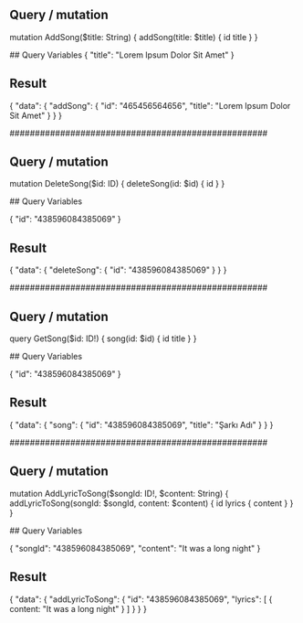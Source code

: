 ## Query / mutation

mutation AddSong($title: String) {
  addSong(title: $title) {
    id
    title
  }
}

## Query Variables
{
  "title": "Lorem Ipsum Dolor Sit Amet"
}

## Result
{
  "data": {
    "addSong": {
      "id": "465456564656",
      "title": "Lorem Ipsum Dolor Sit Amet"
    }
  }
}

###################################################

## Query / mutation

mutation DeleteSong($id: ID) {
  deleteSong(id: $id) {
    id
  }
}

## Query Variables

{
  "id": "438596084385069"
}

## Result
{
  "data": {
    "deleteSong": {
      "id": "438596084385069"
    }
  }
}

###################################################

## Query / mutation
query GetSong($id: ID!) {
  song(id: $id) {
    id
    title
  }
}


## Query Variables

{
  "id": "438596084385069"
}

## Result
{
  "data": {
    "song": {
      "id": "438596084385069",
      "title": "Şarkı Adı"
    }
  }
}

###################################################

## Query / mutation
mutation AddLyricToSong($songId: ID!, $content: String) {
  addLyricToSong(songId: $songId, content: $content) {
    id
    lyrics {
      content
    }
  }
}


## Query Variables

{
  "songId": "438596084385069",
  "content": "It was a long night"
}

## Result
{
  "data": {
    "addLyricToSong": {
      "id": "438596084385069",
      "lyrics": [
        {
          content: "It was a long night"
        }
      ]
    }
  }
}
